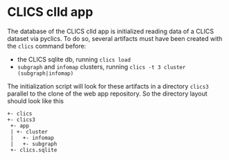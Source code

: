
# CLICS clld app

The database of the CLICS clld app is initialized reading data of a CLICS
dataset via pyclics. To do so, several artifacts must have been created with
the `clics` command before:
- the CLICS sqlite db, running `clics load`
- `subgraph` and `infomap` clusters, running `clics -t 3 cluster (subgraph|infomap)`

The initialization script will look for these artifacts in a directory `clics3` parallel
to the clone of the web app repository. So the directory layout should look like this
```
+- clics
+- clics3
 +- app
 | +- cluster
 |   +- infomap
 |   +- subgraph
 +- clics.sqlite
```
